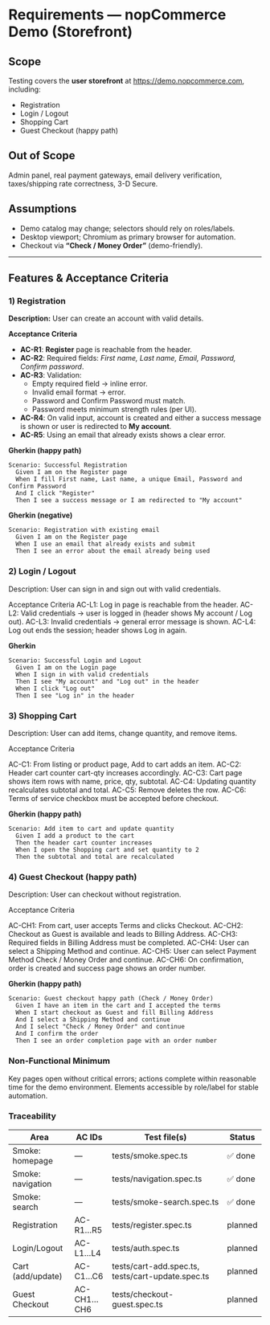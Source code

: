 # Requirements — nopCommerce Demo (Storefront)

## Scope
Testing covers the **user storefront** at https://demo.nopcommerce.com, including:
- Registration
- Login / Logout
- Shopping Cart
- Guest Checkout (happy path)

## Out of Scope
Admin panel, real payment gateways, email delivery verification, taxes/shipping rate correctness, 3-D Secure.

## Assumptions
- Demo catalog may change; selectors should rely on roles/labels.
- Desktop viewport; Chromium as primary browser for automation.
- Checkout via **“Check / Money Order”** (demo-friendly).

---

## Features & Acceptance Criteria

### 1) Registration
**Description:** User can create an account with valid details.

**Acceptance Criteria**
- **AC-R1**: **Register** page is reachable from the header.
- **AC-R2**: Required fields: *First name, Last name, Email, Password, Confirm password*.
- **AC-R3**: Validation:
  - Empty required field → inline error.
  - Invalid email format → error.
  - Password and Confirm Password must match.
  - Password meets minimum strength rules (per UI).
- **AC-R4**: On valid input, account is created and either a success message is shown or user is redirected to **My account**.
- **AC-R5**: Using an email that already exists shows a clear error.

**Gherkin (happy path)**
```gherkin
Scenario: Successful Registration
  Given I am on the Register page
  When I fill First name, Last name, a unique Email, Password and Confirm Password
  And I click "Register"
  Then I see a success message or I am redirected to "My account"
```

**Gherkin (negative)**
```gherkin
Scenario: Registration with existing email
  Given I am on the Register page
  When I use an email that already exists and submit
  Then I see an error about the email already being used
```

### 2) Login / Logout
Description: User can sign in and sign out with valid credentials.

Acceptance Criteria
AC-L1: Log in page is reachable from the header.
AC-L2: Valid credentials → user is logged in (header shows My account / Log out).
AC-L3: Invalid credentials → general error message is shown.
AC-L4: Log out ends the session; header shows Log in again.

**Gherkin**
```gherkin
Scenario: Successful Login and Logout
  Given I am on the Login page
  When I sign in with valid credentials
  Then I see "My account" and "Log out" in the header
  When I click "Log out"
  Then I see "Log in" in the header
```

### 3) Shopping Cart

Description: User can add items, change quantity, and remove items.

Acceptance Criteria

AC-C1: From listing or product page, Add to cart adds an item.
AC-C2: Header cart counter cart-qty increases accordingly.
AC-C3: Cart page shows item rows with name, price, qty, subtotal.
AC-C4: Updating quantity recalculates subtotal and total.
AC-C5: Remove deletes the row.
AC-C6: Terms of service checkbox must be accepted before checkout.

**Gherkin (happy path)**
```gherkin
Scenario: Add item to cart and update quantity
  Given I add a product to the cart
  Then the header cart counter increases
  When I open the Shopping cart and set quantity to 2
  Then the subtotal and total are recalculated
```
### 4) Guest Checkout (happy path)

Description: User can checkout without registration.

Acceptance Criteria

AC-CH1: From cart, user accepts Terms and clicks Checkout.
AC-CH2: Checkout as Guest is available and leads to Billing Address.
AC-CH3: Required fields in Billing Address must be completed.
AC-CH4: User can select a Shipping Method and continue.
AC-CH5: User can select Payment Method Check / Money Order and continue.
AC-CH6: On confirmation, order is created and success page shows an order number.

**Gherkin (happy path)**
```gherkin
Scenario: Guest checkout happy path (Check / Money Order)
  Given I have an item in the cart and I accepted the terms
  When I start checkout as Guest and fill Billing Address
  And I select a Shipping Method and continue
  And I select "Check / Money Order" and continue
  And I confirm the order
  Then I see an order completion page with an order number
```

### Non-Functional Minimum

Key pages open without critical errors; actions complete within reasonable time for the demo environment.
Elements accessible by role/label for stable automation.

### Traceability

| Area               | AC IDs        | Test file(s)                                              | Status  |
|--------------------|---------------|-----------------------------------------------------------|---------|
| Smoke: homepage    | —             | tests/smoke.spec.ts                                       | ✅ done |
| Smoke: navigation  | —             | tests/navigation.spec.ts                                  | ✅ done |
| Smoke: search      | —             | tests/smoke-search.spec.ts                                | ✅ done |
| Registration       | AC-R1…R5      | tests/register.spec.ts                                    | planned |
| Login/Logout       | AC-L1…L4      | tests/auth.spec.ts                                        | planned |
| Cart (add/update)  | AC-C1…C6      | tests/cart-add.spec.ts, tests/cart-update.spec.ts         | planned |
| Guest Checkout     | AC-CH1…CH6    | tests/checkout-guest.spec.ts                              | planned |

